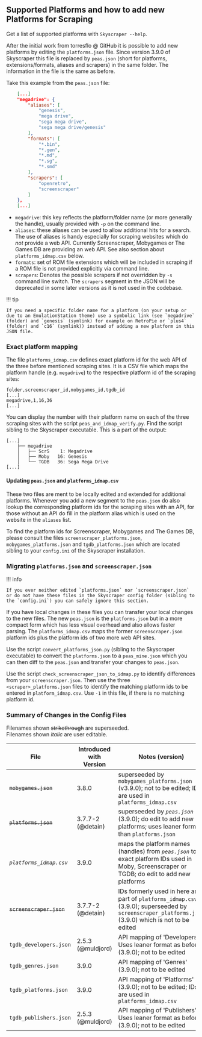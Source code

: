 ## Supported Platforms and how to add new Platforms for Scraping

Get a list of supported platforms with `Skyscraper --help`.

After the initial work from torresflo @ GitHub it is possible to add new platforms
by editing the `platforms.json` file. Since version 3.9.0 of Skyscraper this file is
replaced by `peas.json` (short for platforms, extensions/formats, aliases and
scrapers) in the same folder. The information in the file is the same as before.

Take this example from the `peas.json` file:

```json
    [...]
    "megadrive": {
        "aliases": [
            "genesis",
            "mega drive",
            "sega mega drive",
            "sega mega drive/genesis"
        ],
        "formats": [
            "*.bin",
            "*.gen",
            "*.md",
            "*.sg",
            "*.smd"
        ],
        "scrapers": [
            "openretro",
            "screenscraper"
        ]
    },
    [...]
```

-   `megadrive`: this key reflects the platform/folder name (or more generally the
    handle), usually provided with `-p` on the command line.
-   `aliases`: these aliases can be used to allow additional hits for a search.
    The use of aliases is handy especially for scraping websites which do _not_
    provide a web API. Currently Screenscraper, Mobygames or The Games DB are
    providing an web API. See also section about `platforms_idmap.csv` below.
-   `formats`: set of ROM file extensions which will be included in scraping if
    a ROM file is not provided explicitly via command line.
-   `scrapers`: Denotes the possible scrapers if not overridden by `-s` command
    line switch. The `scrapers` segment in the JSON will be deprecated in some
    later versions as it is not used in the codebase.

!!! tip

    If you need a specific folder name for a platform (on your setup or due to an EmulationStation theme) use a symbolic link (see `megadrive` (folder) and `genesis` (symlink) for example on RetroPie or `plus4` (folder) and `c16` (symlink)) instead of adding a new platform in this JSON file.

### Exact platform mapping

The file `platforms_idmap.csv` defines exact platform id for the web API of the
three before mentioned scraping sites. It is a CSV file which maps the platform
handle (e.g. `megadrive`) to the respective platform id of the scraping sites:

```csv
folder,screenscraper_id,mobygames_id,tgdb_id
[...]
megadrive,1,16,36
[...]
```

You can display the number with their platform name on each of the three
scraping sites with the script `peas_and_idmap_verify.py`. Find the script
sibling to the Skyscraper executable. This is a part of the output:

```
[...]
    ├── megadrive
    │   ├── ScrS    1: Megadrive
    │   ├── Moby   16: Genesis
    │   └── TGDB   36: Sega Mega Drive
[...]
```

#### Updating `peas.json` and `platforms_idmap.csv`

These two files are ment to be locally edited and extended for additional
platforms. Whenever you add a new segment to the `peas.json` do also lookup the
corresponding platform ids for the scraping sites with an API, for those without
an API do fill in the platform alias which is used on the website in the
`aliases` list.

To find the platform ids for Screenscraper, Mobygames and The Games DB, please
consult the files `screenscraper_platforms.json`, `mobygames_platforms.json` and
`tgdb_platforms.json` which are located sibling to your `config.ini` of the
Skyscraper installation.

### Migrating `platforms.json` and `screenscraper.json`

!!! info

    If you ever neither edited `platforms.json` nor `screenscraper.json` or do not have these files in the Skyscraper config folder (sibling to the `config.ini`) you can safely ignore this section.

If you have local changes in these files you can transfer your local
changes to the new files. The new `peas.json` is the `platforms.json` but in a
more compact form which has less visual overhead and also allows faster parsing.
The `platforms_idmap.csv` maps the former `screenscraper.json` platform ids plus
the platform ids of two more web API sites.

Use the script `convert_platforms_json.py` (sibling to the Skyscraper
executable) to convert the `platforms.json` to a `peas_mine.json` which you can
then diff to the `peas.json` and transfer your changes to `peas.json`.

Use the script `check_screenscraper_json_to_idmap.py` to identify differences
from your `screenscraper.json`. Then use the three `<scraper>_platforms.json`
files to identify the matching platform ids to be entered in
`platform_idmap.csv`. Use `-1` in this file, if there is no matching platform id.

### Summary of Changes in the Config Files

Filenames shown ~~strikethrough~~ are superseeded.  
Filenames shown _italic_ are user editable.

| <div style="width:140px">File</div> | Introduced with Version | Notes (version)                                                                                                                                      |
| ----------------------------------- | ----------------------- | ---------------------------------------------------------------------------------------------------------------------------------------------------- |
| ~~`mobygames.json`~~                | 3.8.0                   | superseeded by `mobygames_platforms.json` (v3.9.0); not to be edited; IDs are used in `platforms_idmap.csv`                                          |
| ~~`platforms.json`~~                | 3.7.7-2 (@detain)       | superseeded by _`peas.json`_ (3.9.0); do edit to add new platforms; uses leaner format than `platforms.json`                                         |
| _`platforms_idmap.csv`_             | 3.9.0                   | maps the platform names (handles) from _`peas.json`_ to exact platform IDs used in Moby, Screenscraper or TGDB; do edit to add new platforms         |
| ~~`screenscraper.json`~~            | 3.7.7-2 (@detain)       | IDs formerly used in here are part of `platforms_idmap.csv` (3.9.0); superseeded by `screenscraper_platforms.json` (3.9.0) which is not to be edited |
| `tgdb_developers.json`              | 2.5.3 (@muldjord)       | API mapping of 'Developers'; Uses leaner format as before (3.9.0); not to be edited                                                                  |
| `tgdb_genres.json`                  | 3.9.0                   | API mapping of 'Genres' (3.9.0); not to be edited                                                                                                    |
| `tgdb_platforms.json`               | 3.9.0                   | API mapping of 'Platforms' (3.9.0); not to be edited; IDs are used in `platforms_idmap.csv`                                                          |
| `tgdb_publishers.json`              | 2.5.3 (@muldjord)       | API mapping of 'Publishers'; Uses leaner format as before (3.9.0); not to be edited                                                                  |
